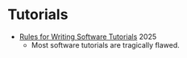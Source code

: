 Tutorials
=========

* [Rules for Writing Software Tutorials](https://refactoringenglish.com/chapters/rules-for-software-tutorials/) 2025
    * Most software tutorials are tragically flawed.